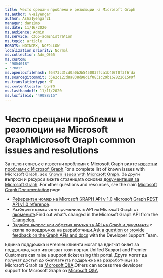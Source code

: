 ```yaml
---
title: Често срещани проблеми и резолюции на Microsoft Graph
ms.author: v-aiyengar
author: AshaIyengar21
manager: dansimp
ms.date: 11/16/2020
ms.audience: Admin
ms.service: o365-administration
ms.topic: article
ROBOTS: NOINDEX, NOFOLLOW
localization_priority: Normal
ms.collection: Adm_O365
ms.custom:
- "9004018"
- "7081"
ms.openlocfilehash: f6473c35cd0a0b2b5450039fca1b407f0f3f6fda
ms.sourcegitcommit: 35e2c122d8a838d98d1f0851c29b16282261580f
ms.translationtype: MT
ms.contentlocale: bg-BG
ms.lasthandoff: 11/17/2020
ms.locfileid: "49088515"
---
```

# <a name="microsoft-graph-common-issues-and-resolutions"></a><span data-ttu-id="8f585-102">Често срещани проблеми и резолюции на Microsoft Graph</span><span class="sxs-lookup"><span data-stu-id="8f585-102">Microsoft Graph common issues and resolutions</span></span>

<span data-ttu-id="8f585-103">За пълен списък с известни проблеми с Microsoft Graph вижте [известни проблеми с Microsoft Graph](https://docs.microsoft.com/graph/known-issues).</span><span class="sxs-lookup"><span data-stu-id="8f585-103">For a complete list of known issues with Microsoft Graph, see [Known issues with Microsoft Graph](https://docs.microsoft.com/graph/known-issues).</span></span> <span data-ttu-id="8f585-104">За други въпроси и ресурси вижте страницата основна [документация за Microsoft Graph](https://docs.microsoft.com/graph/) .</span><span class="sxs-lookup"><span data-stu-id="8f585-104">For other questions and resources, see the main [Microsoft Graph Documentation](https://docs.microsoft.com/graph/) page.</span></span>

- <span data-ttu-id="8f585-105">[Референтен номер на Microsoft GRAPH API v 1.0](https://docs.microsoft.com/graph/api/overview?toc=.%2Fref%2Ftoc.json&view=graph-rest-1.0).</span><span class="sxs-lookup"><span data-stu-id="8f585-105">[Microsoft Graph REST API v1.0 reference](https://docs.microsoft.com/graph/api/overview?toc=.%2Fref%2Ftoc.json&view=graph-rest-1.0).</span></span>
- <span data-ttu-id="8f585-106">Разберете какво се е променило в API на Microsoft Graph от [промените](https://docs.microsoft.com/graph/changelog).</span><span class="sxs-lookup"><span data-stu-id="8f585-106">Find out what's changed in the Microsoft Graph API from the [Changelog](https://docs.microsoft.com/graph/changelog).</span></span> 
- <span data-ttu-id="8f585-107">[Задайте въпрос или обратна връзка за API на Graph и документи](https://aka.ms/GraphDeveloperSupport) с екипа по поддръжка на разработчици.</span><span class="sxs-lookup"><span data-stu-id="8f585-107">[Ask a question or provide feedback on the Graph APIs and docs](https://aka.ms/GraphDeveloperSupport) with the Developer Support Team.</span></span>

<span data-ttu-id="8f585-108">Единна поддръжка и Premier клиенти могат да вдигнат билет за поддръжка, като използват този портал.</span><span class="sxs-lookup"><span data-stu-id="8f585-108">Unified Support and Premier Customers can raise a support ticket using this portal.</span></span> <span data-ttu-id="8f585-109">Други могат да получат достъп до безплатната поддръжка на разработчици за Microsoft Graph за [Microsoft Q&A](https://aka.ms/AskGraph).</span><span class="sxs-lookup"><span data-stu-id="8f585-109">Others can access free developer support for Microsoft Graph on [Microsoft Q&A](https://aka.ms/AskGraph).</span></span>
